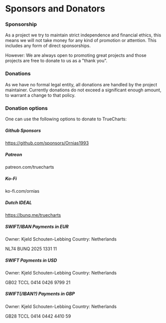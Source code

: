 # Sponsors and Donators

### Sponsorship

As a project we try to maintain strict independence and financial ethics, this means we will not take money for any kind of promotion or attention.
This includes any form of direct sponsorships.

However: We are always open to promoting great projects and those projects are free to donate to us as a "thank you".

### Donations

As we have no formal legal entity, all donations are handled by the project maintainer. Currently donations do not exceed a significant enough amount, to warrant a change to that policy.

### Donation options

One can use the following options to donate to TrueCharts:

##### Github Sponsors

https://github.com/sponsors/Ornias1993

##### Patreon

patreon.com/truecharts

##### Ko-Fi

ko-fi.com/ornias

##### Dutch IDEAL

https://bunq.me/truecharts

##### SWIFT/IBAN Payments in EUR

Owner: Kjeld Schouten-Lebbing
Country: Netherlands

NL74 BUNQ 2025 1331 11

##### SWIFT Payments in USD

Owner: Kjeld Schouten-Lebbing
Country: Netherlands

GB02 TCCL 0414 0426 9799 21

##### SWIFT(/IBAN?) Payments in GBP

Owner: Kjeld Schouten-Lebbing
Country: Netherlands

GB28 TCCL 0414 0442 4410 59
